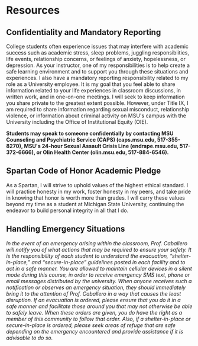 # Resources

## Confidentiality and Mandatory Reporting

College students often experience issues that may interfere with academic success such as academic stress, sleep problems, juggling responsibiities, life events, relationship concerns, or feelings of anxiety, hopelessness, or depression.
As your instructor, one of my responsibilities is to help create a safe learning environment and to support you through these situations and experiences.
I also have a mandatory reporting responsibility related to my role as a University employee.
It is my goal that you feel able to share information related to your life experiences in classroom
discussions, in written work, and in one-on-one meetings.
I will seek to keep information you share private to the greatest extent possible.
However, under Title IX, I am required to share information regarding sexual misconduct, relationship violence, or information
about criminal activity on MSU's campus with the University including the Office of Institutional Equity (OIE).

**Students may speak to someone confidentially by contacting MSU Counseling and Psychiatric Service (CAPS) (caps.msu.edu, 517-355-8270), MSU's 24-hour Sexual Assault Crisis Line (endrape.msu.edu, 517-372-6666), or Olin Health Center (olin.msu.edu, 517-884-6546).**

## Spartan Code of Honor Academic Pledge

As a Spartan, I will strive to uphold values of the highest ethical standard. I will practice honesty in my work, foster honesty in my peers, and take pride in knowing that honor is worth more than grades. I will carry these values beyond my time as a student at Michigan State University, continuing the endeavor to build personal integrity in all that I do.

## Handling Emergency Situations

*In the event of an emergency arising within the classroom, Prof. Caballero will notify you of what actions that may be required to ensure your safety. It is the responsibility of each student to understand the evacuation, “shelter-in-place,” and “secure-in-place” guidelines posted in each facility and to act in a safe manner. You are allowed to maintain cellular devices in a silent mode during this course, in order to receive emergency SMS text, phone or email messages distributed by the university. When anyone receives such a notification or observes an emergency situation, they should immediately bring it to the attention of Prof. Caballero in a way that causes the least disruption. If an evacuation is ordered, please ensure that you do it in a safe manner and facilitate those around you that may not otherwise be able to safely leave. When these orders are given, you do have the right as a member of this community to follow that order. Also, if a shelter-in-place or secure-in-place is ordered, please seek areas of refuge that are safe depending on the emergency encountered and provide assistance if it is advisable to do so.*

